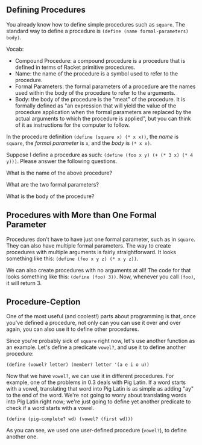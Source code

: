 ## Defining Procedures

You already know how to define simple procedures such as `square`. The
standard way to define a procedure is `(define (name formal-parameters)
body)`.

Vocab:

* Compound Procedure: a compound procedure is a procedure that is defined in terms of Racket primitive procedures.
* Name: the name of the procedure is a symbol used to refer to the procedure.
* Formal Parameters: the formal parameters of a procedure are the names used within the body of the procedure to refer to the arguments.
* Body: the body of the procedure is the "meat" of the procedure. It is formally defined as "an expression that will yield the value of the procedure application when the formal parameters are replaced by the actual arguments to which the procedure is applied", but you can think of it as instructions for the computer to follow.

In the procedure definition `(define (square x) (* x x))`, the _name_ is
`square`, the _formal parameter_ is `x`, and the _body_ is `(* x x)`.

Suppose I define a procedure as such: `(define (foo x y) (+ (* 3 x) (* 4 y)))`. Please answer the following questions.

<div class="mc">
What is the name of the above procedure?

<ans text="foo" explanation="Nice!" correct></ans>
<ans text="x, y" explanation="Review the definitions and try again!"></ans>
<ans text="(+ (* 3 x) (* 4 y))" explanation="Review the definitions and try again!"></ans>
</div>

<div class="mc">
What are the two formal parameters?

<ans text="foo" explanation="Review the definitions and try again!"></ans>
<ans text="x, y" explanation="Nice!" correct></ans>
<ans text="(+ (* 3 x) (* 4 y))" explanation="Review the definitions and try again!"></ans>
</div>

<div class="mc">
What is the body of the procedure?

<ans text="foo" explanation="Review the definitions and try again!"></ans>
<ans text="x, y" explanation="Review the definitions and try again!" ></ans>
<ans text="(+ (* 3 x) (* 4 y))" explanation="Nice!" correct></ans>
</div>

## Procedures with More than One Formal Parameter

Procedures don't have to have just one formal parameter, such as in `square`.
They can also have multiple formal parameters. The way to create procedures
with multiple arguments is fairly straightforward. It looks something like
this: `(define (foo x y z) (* x y z))`.

We can also create procedures with no arguments at all! The code for that
looks something like this: `(define (foo) 3))`. Now, whenever you call
`(foo)`, it will return 3.

## Procedure-Ception

One of the most useful (and coolest!) parts about programming is that, once
you've defined a procedure, not only can you can use it over and over again,
you can also use it to define other procedures.

Since you're probably sick of `square` right now, let's use another function
as an example. Let's define a predicate `vowel?`, and use it to define another
procedure:

`(define (vowel? letter) (member? letter '(a e i o u))`

Now that we have `vowel?`, we can use it in different procedures. For example,
one of the problems in 0.3 deals with Pig Latin. If a word starts with a
vowel, translating that word into Pig Latin is as simple as adding "ay" to the
end of the word. We're not going to worry about translating words into Pig
Latin right now; we're just going to define yet another predicate to check if
a word starts with a vowel.

`(define (pig-complete? wd) (vowel? (first wd)))`

As you can see, we used one user-defined procedure (`vowel?`), to define
another one.

